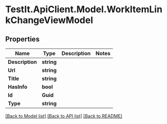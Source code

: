 # TestIt.ApiClient.Model.WorkItemLinkChangeViewModel

## Properties

Name | Type | Description | Notes
------------ | ------------- | ------------- | -------------
**Description** | **string** |  | 
**Url** | **string** |  | 
**Title** | **string** |  | 
**HasInfo** | **bool** |  | 
**Id** | **Guid** |  | 
**Type** | **string** |  | 

[[Back to Model list]](../README.md#documentation-for-models) [[Back to API list]](../README.md#documentation-for-api-endpoints) [[Back to README]](../README.md)

